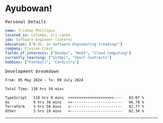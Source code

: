 # Ayubowan!

<samp>Personal Details</samp>

```yaml
name: Trishan Phillipsz
located_in: Colombo, Sri Lanka
job: Software Engineer (intern)
education: ["B.Sc. in Software Engineering (reading)"]
company: Elysian Crest
fields_of_interests: ["DevOps", "Web3", "Cloud Computing"]
currently_learning: ["GitOps", "Smart Contracts"]
hobbies: ["Football", "Cardistry"]
```

<samp>Development breakdown</samp>

<!--START_SECTION:waka-->

```txt
From: 05 May 2024 - To: 09 July 2024

Total Time: 138 hrs 54 mins

TypeScript   118 hrs 9 mins  >>>>>>>>>>>>>>>>>>>>>----   83.07 %
Go           9 hrs 38 mins   >>-----------------------   06.78 %
Terraform    3 hrs 56 mins   >------------------------   02.77 %
Other        3 hrs 19 mins   >------------------------   02.34 %
```

<!--END_SECTION:waka-->

---
